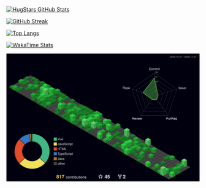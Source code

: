 [![HugStars GitHub Stats](https://github-readme-stats-hugstars-projects.vercel.app/api?username=HugStars&count_private=true&show_icons=true&include_all_commits=true&hide_title=true&locale=cn&card_width=495)](https://github.com/HugStars)

[![GitHub Streak](https://github-readme-streak-stats.herokuapp.com?user=HugStars&theme=transparent&locale=zh_Hans&date_format=%5BY.%5Dn.j)](https://github.com/HugStars)

[![Top Langs](https://github-readme-stats-hugstars-projects.vercel.app/api/top-langs?username=HugStars&count_private=true&hide_title=true&layout=compact&card_width=495)](https://github.com/HugStars)

[![WakaTime Stats](https://github-readme-stats-hugstars-projects.vercel.app/api/wakatime?username=HugStars&locale=cn&hide_title=true&card_width=495)](https://github.com/HugStars)

![Personal 3D Metrics](./profile-3d-contrib/profile-night-green.svg)
